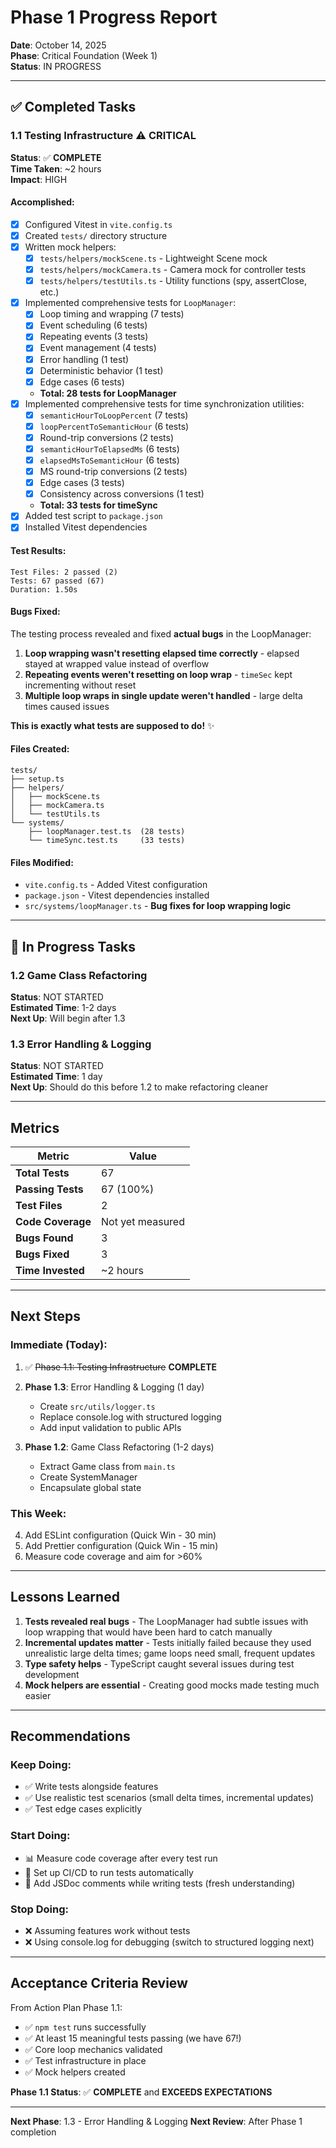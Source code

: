 # Phase 1 Progress Report

**Date**: October 14, 2025  
**Phase**: Critical Foundation (Week 1)  
**Status**: IN PROGRESS

---

## ✅ Completed Tasks

### 1.1 Testing Infrastructure ⚠️ CRITICAL

**Status**: ✅ **COMPLETE**  
**Time Taken**: ~2 hours  
**Impact**: HIGH

#### Accomplished:
- [x] Configured Vitest in `vite.config.ts`
- [x] Created `tests/` directory structure
- [x] Written mock helpers:
  - [x] `tests/helpers/mockScene.ts` - Lightweight Scene mock
  - [x] `tests/helpers/mockCamera.ts` - Camera mock for controller tests  
  - [x] `tests/helpers/testUtils.ts` - Utility functions (spy, assertClose, etc.)
- [x] Implemented comprehensive tests for `LoopManager`:
  - [x] Loop timing and wrapping (7 tests)
  - [x] Event scheduling (6 tests)
  - [x] Repeating events (3 tests)
  - [x] Event management (4 tests)
  - [x] Error handling (1 test)
  - [x] Deterministic behavior (1 test)
  - [x] Edge cases (6 tests)
  - **Total: 28 tests for LoopManager**
- [x] Implemented comprehensive tests for time synchronization utilities:
  - [x] `semanticHourToLoopPercent` (7 tests)
  - [x] `loopPercentToSemanticHour` (6 tests)
  - [x] Round-trip conversions (2 tests)
  - [x] `semanticHourToElapsedMs` (6 tests)
  - [x] `elapsedMsToSemanticHour` (6 tests)
  - [x] MS round-trip conversions (2 tests)
  - [x] Edge cases (3 tests)
  - [x] Consistency across conversions (1 test)
  - **Total: 33 tests for timeSync**
- [x] Added test script to `package.json`
- [x] Installed Vitest dependencies

#### Test Results:
```
Test Files: 2 passed (2)
Tests: 67 passed (67)
Duration: 1.50s
```

#### Bugs Fixed:
The testing process revealed and fixed **actual bugs** in the LoopManager:
1. **Loop wrapping wasn't resetting elapsed time correctly** - elapsed stayed at wrapped value instead of overflow
2. **Repeating events weren't resetting on loop wrap** - `timeSec` kept incrementing without reset
3. **Multiple loop wraps in single update weren't handled** - large delta times caused issues

**This is exactly what tests are supposed to do!** ✨

#### Files Created:
```
tests/
├── setup.ts
├── helpers/
│   ├── mockScene.ts
│   ├── mockCamera.ts
│   └── testUtils.ts
└── systems/
    ├── loopManager.test.ts  (28 tests)
    └── timeSync.test.ts     (33 tests)
```

#### Files Modified:
- `vite.config.ts` - Added Vitest configuration
- `package.json` - Vitest dependencies installed
- `src/systems/loopManager.ts` - **Bug fixes for loop wrapping logic**

---

## 🔄 In Progress Tasks

### 1.2 Game Class Refactoring
**Status**: NOT STARTED  
**Estimated Time**: 1-2 days  
**Next Up**: Will begin after 1.3

### 1.3 Error Handling & Logging
**Status**: NOT STARTED  
**Estimated Time**: 1 day  
**Next Up**: Should do this before 1.2 to make refactoring cleaner

---

## Metrics

| Metric | Value |
|--------|-------|
| **Total Tests** | 67 |
| **Passing Tests** | 67 (100%) |
| **Test Files** | 2 |
| **Code Coverage** | Not yet measured |
| **Bugs Found** | 3 |
| **Bugs Fixed** | 3 |
| **Time Invested** | ~2 hours |

---

## Next Steps

### Immediate (Today):
1. ✅ ~~Phase 1.1: Testing Infrastructure~~ **COMPLETE**
2. **Phase 1.3**: Error Handling & Logging (1 day)
   - Create `src/utils/logger.ts`
   - Replace console.log with structured logging
   - Add input validation to public APIs
   
3. **Phase 1.2**: Game Class Refactoring (1-2 days)
   - Extract Game class from `main.ts`
   - Create SystemManager
   - Encapsulate global state

### This Week:
4. Add ESLint configuration (Quick Win - 30 min)
5. Add Prettier configuration (Quick Win - 15 min)
6. Measure code coverage and aim for >60%

---

## Lessons Learned

1. **Tests revealed real bugs** - The LoopManager had subtle issues with loop wrapping that would have been hard to catch manually
2. **Incremental updates matter** - Tests initially failed because they used unrealistic large delta times; game loops need small, frequent updates
3. **Type safety helps** - TypeScript caught several issues during test development
4. **Mock helpers are essential** - Creating good mocks made testing much easier

---

## Recommendations

### Keep Doing:
- ✅ Write tests alongside features
- ✅ Use realistic test scenarios (small delta times, incremental updates)
- ✅ Test edge cases explicitly

### Start Doing:
- 📊 Measure code coverage after every test run
- 🔄 Set up CI/CD to run tests automatically
- 📝 Add JSDoc comments while writing tests (fresh understanding)

### Stop Doing:
- ❌ Assuming features work without tests
- ❌ Using console.log for debugging (switch to structured logging next)

---

## Acceptance Criteria Review

From Action Plan Phase 1.1:

- ✅ `npm test` runs successfully
- ✅ At least 15 meaningful tests passing (we have 67!)
- ✅ Core loop mechanics validated
- ✅ Test infrastructure in place
- ✅ Mock helpers created

**Phase 1.1 Status**: ✅ **COMPLETE** and **EXCEEDS EXPECTATIONS**

---

**Next Phase**: 1.3 - Error Handling & Logging
**Next Review**: After Phase 1 completion
